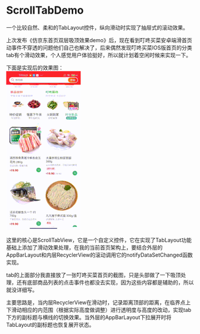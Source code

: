 # ScrollTabDemo
一个比较自然、柔和的TabLayout控件，纵向滑动时实现了抽屉式的滚动效果。

上次发布《仿京东首页双层吸顶效果demo》后，现在看到叮咚买菜安卓端滑首页动事件不穿透的问题他们自己也解决了，后来偶然发现叮咚买菜IOS版首页的分类tab有个滑动效果，个人感觉用户体验挺好，所以就计划着空闲时候来实现一下。

下面是实现后的效果图：</br>
![image](https://github.com/weioule/ScrollTabDemo/blob/main/app/img/gif_img.gif)&nbsp;&nbsp;


这里的核心是ScrollTabView，它是一个自定义控件，它在实现了TabLayout功能基础上添加了滑动效果处理，在我的当前首页架构上，要结合外层的AppBarLayout和内层RecyclerView的滚动调用它的notifyDataSetChanged函数实现。

tab的上面部分我直接放了一张叮咚买菜首页的截图，只是头部做了一下吸顶处理，还有底部商品列表的点击事件也都没去实现，因为这些内容都是辅助的，所以就没详细写。
  
主要思路是，当内层RecyclerView在滑动时，记录距离顶部的距离，在临界点上下滑动相应的内范围（根据实际高度做调整）进行透明度与高度的改动，实现tab下方的副标题与横线的切换效果。当外层的AppBarLayout下拉展开时将TabLayout的副标题也恢复展开状态。
